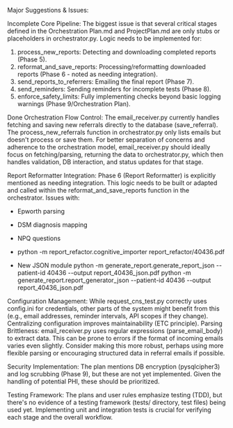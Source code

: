 
Major Suggestions & Issues:

Incomplete Core Pipeline: The biggest issue is that several critical stages defined in the Orchestration Plan.md and ProjectPlan.md are only stubs or placeholders in orchestrator.py. Logic needs to be implemented for:
1) process_new_reports: Detecting and downloading completed reports (Phase 5).
2) reformat_and_save_reports: Processing/reformatting downloaded reports (Phase 6 - noted as needing integration).
3) send_reports_to_referrers: Emailing the final report (Phase 7).
4) send_reminders: Sending reminders for incomplete tests (Phase 8).
5) enforce_safety_limits: Fully implementing checks beyond basic logging warnings (Phase 9/Orchestration Plan).

Done
Orchestration Flow Control: The email_receiver.py currently handles fetching and saving new referrals directly to the database (save_referral). The process_new_referrals function in orchestrator.py only lists emails but doesn't process or save them. For better separation of concerns and adherence to the orchestration model, email_receiver.py should ideally focus on fetching/parsing, returning the data to orchestrator.py, which then handles validation, DB interaction, and status updates for that stage.


Report Reformatter Integration: Phase 6 (Report Reformatter) is explicitly mentioned as needing integration. This logic needs to be built or adapted and called within the reformat_and_save_reports function in the orchestrator.
Issues with:
- Epworth parsing
- DSM diagnosis mapping
- NPQ questions
- python -m report_refactor.cognitive_importer report_refactor/40436.pdf

- New JSON module 
python -m generate_report.generate_report_json --patient-id 40436 --output report_40436_json.pdf
python -m generate_report.report_generator_json --patient-id 40436 --output report_40436_json.pdf

Configuration Management: While request_cns_test.py correctly uses config.ini for credentials, other parts of the system might benefit from this (e.g., email addresses, reminder intervals, API scopes if they change). Centralizing configuration improves maintainability (ETC principle).
Parsing Brittleness: email_receiver.py uses regular expressions (parse_email_body) to extract data. This can be prone to errors if the format of incoming emails varies even slightly. Consider making this more robust, perhaps using more flexible parsing or encouraging structured data in referral emails if possible.

Security Implementation: The plan mentions DB encryption (pysqlcipher3) and log scrubbing (Phase 9), but these are not yet implemented. Given the handling of potential PHI, these should be prioritized.

Testing Framework: The plans and user rules emphasize testing (TDD), but there's no evidence of a testing framework (tests/ directory, test files) being used yet. Implementing unit and integration tests is crucial for verifying each stage and the overall workflow.